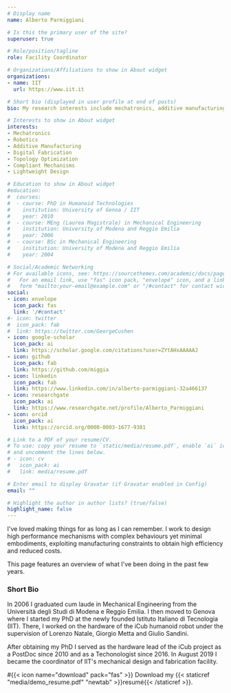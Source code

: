 ```yaml
---
# Display name
name: Alberto Parmiggiani

# Is this the primary user of the site?
superuser: true

# Role/position/tagline
role: Facility Coordinator

# Organizations/Affiliations to show in About widget
organizations:
- name: IIT
  url: https://www.iit.it

# Short bio (displayed in user profile at end of posts)
bio: My research interests include mechatronics, additive manufacturing, compliant mechanisms and robotics.

# Interests to show in About widget
interests:
- Mechatronics
- Robotics
- Additive Manufacturing
- Digital Fabrication
- Topology Optimization
- Compliant Mechanisms
- Lightweight Design

# Education to show in About widget
#education:
#  courses:
#  - course: PhD in Humanoid Technologies
#    institution: University of Genoa / IIT
#    year: 2010
#  - course: MEng (Laurea Magistrale) in Mechanical Engineering
#    institution: University of Modena and Reggio Emilia
#    year: 2006
#  - course: BSc in Mechanical Engineering
#    institution: University of Modena and Reggio Emilia
#    year: 2004

# Social/Academic Networking
# For available icons, see: https://sourcethemes.com/academic/docs/page-builder/#icons
#   For an email link, use "fas" icon pack, "envelope" icon, and a link in the
#   form "mailto:your-email@example.com" or "/#contact" for contact widget.
social:
- icon: envelope
  icon_pack: fas
  link: '/#contact'
#- icon: twitter
#  icon_pack: fab
#  link: https://twitter.com/GeorgeCushen
- icon: google-scholar
  icon_pack: ai
  link: https://scholar.google.com/citations?user=ZYtAHxAAAAAJ
- icon: github
  icon_pack: fab
  link: https://github.com/miggia
- icon: linkedin
  icon_pack: fab
  link: https://www.linkedin.com/in/alberto-parmiggiani-32a466137
- icon: researchgate
  icon_pack: ai
  link: https://www.researchgate.net/profile/Alberto_Parmiggiani
- icon: orcid
  icon_pack: ai
  link: https://orcid.org/0000-0003-1677-9381

# Link to a PDF of your resume/CV.
# To use: copy your resume to `static/media/resume.pdf`, enable `ai` icons in `params.toml`, 
# and uncomment the lines below.
# - icon: cv
#   icon_pack: ai
#   link: media/resume.pdf

# Enter email to display Gravatar (if Gravatar enabled in Config)
email: ""

# Highlight the author in author lists? (true/false)
highlight_name: false
---
```


I've loved making things for as long as I can remember.
I work to design high performance mechanisms with complex behaviours yet minimal embodiments, exploiting manufacturing constraints to obtain high efficiency and reduced costs.

This page features an overview of what I've been doing in the past few years.

### Short Bio

In 2006 I graduated cum laude in Mechanical Engineering from the Università degli Studi di Modena e Reggio Emilia.
I then moved to Genova where I started my PhD at the newly founded Istituto Italiano di Tecnologia (IIT).
There, I worked on the hardware of the iCub humanoid robot under the supervision of Lorenzo Natale, Giorgio Metta and Giulio Sandini.

After obtaining my PhD I served as the hardware lead of the iCub project as a PostDoc since 2010 and as a Techonologist since 2016.
In August 2019 I became the coordinator of IIT's mechanical design and fabrication facility.

#{{< icon name="download" pack="fas" >}} Download my {{< staticref "media/demo_resume.pdf" "newtab" >}}resumé{{< /staticref >}}.
